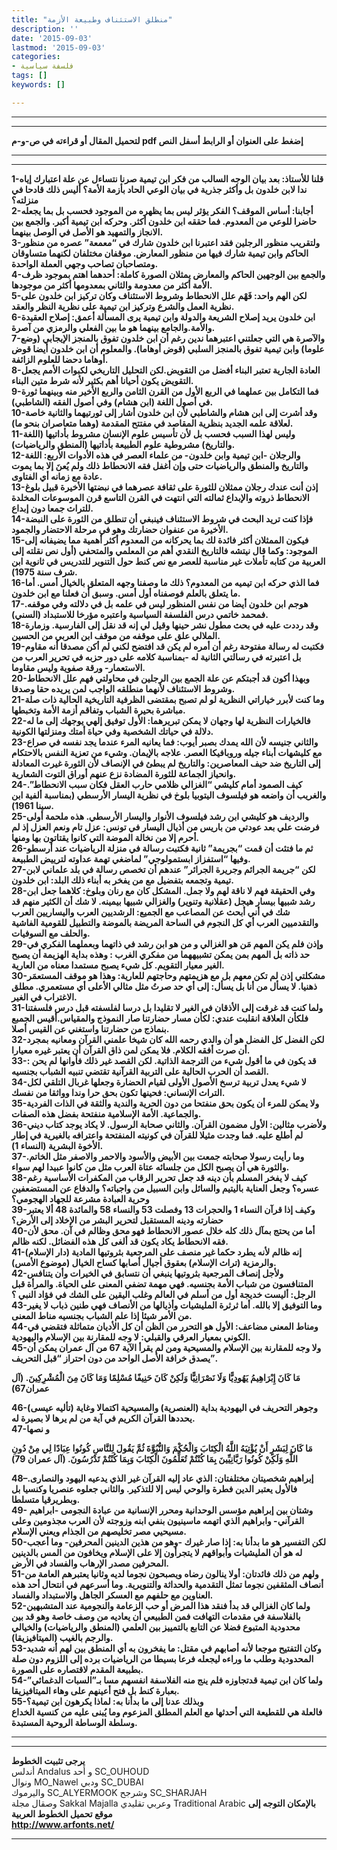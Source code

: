 ```yaml
---
title: "منطلق الاستئناف وطبيعة الأزمة"
description: ''
date: '2015-09-03'
lastmod: '2015-09-03'
categories:
- فلسفة سياسية
tags: []
keywords: []

---
```

---

---

**لتحميل المقال أو قراءته في ص-و-م pdf إضغط على العنوان أو الرابط أسفل النص**

---



---

**1-قلنا للأستاذ: بعد بيان الوجه السالب من فكر ابن تيمية صرنا نتساءل عن علة اعتبارك إياه ندا لابن خلدون بل وأكثر جذرية في بيان الوعي الحاد بأزمة الأمة؟ أليس ذلك قادحا في منزلته؟  
2-أجابنا: أساس الموقف؟ الفكر يؤثر ليس بما يظهره من الموجود فحسب بل بما يجعله حاضرا للوعي من المعدوم. فما حققه ابن خلدون أكثر. وحركه ابن تيمية أكبر. والجمع بين الانجاز والتمهيد هو الأصل في الوصل بينهما.  
3-ولتقريب منظور الرجلين فقد اعتبرنا ابن خلدون شارك في “معمعة” عصره من منظور الحاكم وابن تيمية شارك فيها من منظور المعارض. موقفان مختلفان لكنهما متساوقان ومتصاحبان تصاحب وجهي العملة الواحدة.  
4-والجمع بين الوجهين الحاكم والمعارض يمثلان الصورة كاملة: أحدهما اهتم بموجود ظرف الأمة أكثر من معدومة والثاني بمعدومها أكثر من موجودها.  
5-لكن الهم واحد: فَهْم علل الانحطاط وشروط الاستئناف وكان تركيز ابن خلدون على نظرية العمل والشرع وتركيز ابن تيمية على نظرية النظر والعقد.  
6-ابن خلدون يريد إصلاح الشريعة والدولة وابن تيمية يرى المسألة أعمق: إصلاح العقيدة والأمة.والجامع بينهما هو ما بين الفعلي والرمزي من آصرة.  
7-والآصرة هي التي جعلتني اعتبرهما ندين رغم أن ابن خلدون تفوق بالمنجز الإيجابي (وضع علوما) وابن تيمية تفوق بالمنجز السلبي (قوض أوهاما). والمعلوم أن ابن خلدون أيضا قوض أوهاما دحضا للعلوم الزائفة.  
8-العادة الجارية تعتبر البناء أفضل من التقويض.لكن التحليل التاريخي لكبوات الأمم يجعل التقويض يكون أحيانا أهم بكثير لأنه شرط متين البناء.  
9-فما التكامل بين عملهما في الربع الأول من القرن الثامن والربع الأخير منه وبينهما ثورة في أصول اللغة (ابن هشام) وفي أصول الفقه (الشاطبي).  
10-وقد أشرت إلى ابن هشام والشاطبي لأن ابن خلدون أشار إلى ثورتيهما والثانية خاصة لعلاقة علمه الجديد بنظرية المقاصد في مفتتح المقدمة (وهما متعاصران بنحو ما).  
11-وليس لهذا السبب فحسب بل لأن تأسيس علوم الإنسان مشروط بأداتيها (اللغة والتاريخ) مشروطية علوم الطبيعة بأداتيها (المنطق والرياضيات).  
12-والرجلان -ابن تيمية وابن خلدون- من علماء العصر في هذه الأدوات الأربع: اللغة والتاريخ والمنطق والرياضيات حتى وإن أغفل فقه الانحطاط ذلك ولم يُعنَ إلا بما يموت عادة مع زمانه أي الفتاوى.  
13-إذن أنت عندك رجلان ممثلان للثورة على ثقافة عصرهما في نبضتها الأخيرة قبيل بلوغ الانحطاط ذروته والإبداع ثمالته التي انتهت في القرن التاسع قرن الموسوعات المخلدة للتراث جمعا دون إبداع.  
14-فإذا كنت تريد البحث في شروط الاستئناف فينبغي أن تنطلق من الثورة على النبضة الأخيرة من عنفوان حضارتك وهو في مرحلة الاحتضار والجمود.  
15-فيكون الممثلان أكثر فائدة لك بما يحركانه من المعدوم أكثر أهمية مما يضيفانه إلى الموجود: وكما قال نيتشه فالتاريخ النقدي أهم من المعلمي والمتحفي (أول نص نقلته إلى العربية من كتابه تأملات غير مناسبة للعصر مع نص كنط حول التنوير للتدريس في ثانوية ابن شرف سنة 1975).  
16-فما الذي حركه ابن تيميه من المعدوم؟ ذلك ما وصفنا وجهه المتعلق بالخيال أمس. أما ما يتعلق بالعلم فوصفناه أول أمس. وسبق أن فعلنا مع ابن خلدون.  
17-هوجم ابن خلدون أيضا من نفس المنظور ليس في علمه بل في دلالته وفي موقفه. فمحمد خاتمي درس الفلسفة السياسية واعتبره مؤرخا للاستبداد (السني).  
18-وقد رددت عليه في بحث مطول نشر حينها وقيل لي إنه قد نقل إلى الفارسية. وزمارة الملالي علق على موقفه من موقف ابن العربي من الحسين.  
19-فكتبت له رسالة مفتوحة رغم أن أمره لم يكن قد افتضح لكني لم أكن مصدقا أنه مقاوم بل اعتبرته في رسالتي الثانية له -بمناسبة كلامه على دور حزبه في تحرير العرب من الاستعمار- ورقة صفوية وليس مقاوما.  
20-وبهذا أكون قد أجبتكم عن علة الجمع بين الرجلين في محاولتي فهم علل الانحطاط وشروط الاستئناف لأنهما منطلقه الواجب لمن يريده حقا وصدقا.  
21-وما كنت لأبرر خياراتي النظرية لو لم تصبح بمقتضى الظرفية التاريخية الحالية ذات صلة مباشرة بحيرة الشباب وتفاقم أزمة الأمة وتخبطها.  
22-فالخيارات النظرية لها وجهان لا يمكن تبريرهما: الأول توفيق إلهي يوجهك إلى ما له دلالة في حياتك الشخصية وفي حياة أمتك ومنزلتها الكونية.  
23-والثاني جنيسه لأن الله يمدك بصبر أيوب: فما يعانيه المرء عندما يجد نفسه في صراع مع كليشهات أبناء جيله وروبافيكا العصر. علاجه بالإيمان. وشيء من تعزية النفس بالاحتكام إلى التاريخ ضد حيف المعاصرين: والتاريخ لم يبطئ في الإنصاف لأن الثورة غيرت المعادلة وانحياز الجماعة للثورة المضادة نزع عنهم أوراق التوت الشعارية.  
24-كيف الصمود أمام كليشي “الغزالي ظلامي حارب العقل فكان سبب الانحطاط”. والغريب أن واضعه هو فيلسوف اليتوبيا بلوخ في نظرية اليسار الأرسطي (بمناسبة ألفية ابن سينا 1961).  
25-والرديف هو كليشي ابن رشد فيلسوف الأنوار واليسار الأرسطي. هذه ملحمة أولى فرضت علي بعد عودتي من باريس من أذيال اليسار في تونس: عزل تام ونعم العزل إذ لم أحرم إلا من نخالة الموضة التي كانوا يقتاتون بها ومنها.  
26-ثم ما فتئت أن قمت “بجريمة” ثانية فكتبت رسالة في منزلة الرياضيات عند أرسطو وفيها “استفزاز ابستمولوجي” لماضغي تهمة عداوته لترييض الطبيعة.  
27-لكن “جريمة الجرائم وجريرة الجرائر” عندهم أن تخصص رسالة في بلد علماني لابن تيمية وتجمعه بتفضيل مع من يفخر به أبناء ذلك البلد: ابن خلدون.  
28-وفي الحقيقة فهم لا ناقة لهم ولا جمل. المشكل كان مع رنان وبلوخ: كلاهما جعل ابن رشد شبيها بيسار هيجل (عقلانية وتنوير) والغزالي شبيها بيمينه. لا شك أن الكثير منهم قد شك في أني أبحث عن المصاعب مع الجميع: الرشديين العرب واليساريين العرب والتقدميين العرب أي كل النجوم في الساحة المريضة بالموضة والتطبيل للقومية الفاشية والحلف مع السوفيات.  
29-وإذن فلم يكن المهم مَن هو الغزالي و من هو ابن رشد في ذاتهما وبعملهما الفكري في حد ذاته بل المهم بمن يمكن تشبيههما من مفكري الغرب : وهذه بداية الهزيمة أن يصبح الغير معيار التقويم. كل شيء يصبح مستمدا معناه من العارية.  
30-مشكلتي إذن لم تكن معهم بل مع هزيمتهم وحاجتهم للعارية: وهذا هو موقف المستعمَر ذهنيا. لا يسأل من أنا بل يسأل: إلى أي حد صرتُ مثل مثالي الأعلى أي مستعمري. مطلق الاغتراب في الغير.  
31-ولما كنت قد غرقت إلى الأذقان في الغير لا تقليدا بل درسا لفلسفته قبل درس فلسفتنا فلكأن العلاقة انقلبت عندي: لكأن مسار حضارتنا صار النموذج والمقياس.أقيس الجمبع بنماذج من حضارتنا واستغني عن القيس أصلا.  
32-لكن الفضل كل الفضل هو أن والدي رحمه الله كان شيخا علمني القرآن ومعانيه بمجرد أن صرت أفقه الكلام. فلا يمكن لمن ذاق القرآن أن يعتبر غيره معيارا.  
33-قد يكون في ما أقول شيء من الترجمة الذاتية. لكن القصد غير ذلك فأوانها لم يحن : القصد أن الحرب الحالية على التربية القرآنية تقتضي تنبيه الشباب بجنسيه.  
34-لا شيء يعدل تربية ترسخ الأصول الأولى لقيام الحضارة وجعلها غربال التلقي لكل التراث الإنساني: فحينها تكون بحق حرا وندا وواثقا من نفسك.  
35-ولا يمكن للمرء أن يكون بحق منفتحا من دون الحرية والندية والثقة في الذات الفردية والجماعية. الأمة الإسلامية منفتحة بفضل هذه الصفات.  
36-ولأضرب مثالين: الأول مضمون القرآن. والثاني صحابة الرسول. لا يكاد يوجد كتاب ديني لم أطلع عليه. فما وجدت مثيلا للقرآن في كونيته المنفتحة واعترافه بالغيرية في إطار الأخوة البشرية (النساء 1).  
37-وما رأيت رسولا صحابته جمعت بين الأبيض والأسود والاحمر والاصفر مثل الخاتم. والثورة هي أن يصبح الكل من جلسائه عتاة العرب مثل من كانوا عبيدا لهم سواء.  
38-كيف لا يفخر المسلم بأن دينه قد جعل تحرير الرقاب من المكفرات الأساسية رغم عسره؟ وجعل العناية باليتيم والسائل وابن السبيل من واجباته؟ والدفاع عن المستضعفين وحرية العبادة مشرعة للجهاد الهجومي؟  
39-وكيف إذا قرآن النساء 1 والحجرات 13 وفصلت 53 والنساء 58 والمائدة 48 ألا يعتبر حضارته ودينه المستقبل لتحرير البشر من الإخلاد إلى الأرض؟  
40-أما من يحتج بمآل ذلك كله خلال عصور الانحطاط فهو محق وظالم في آن. محق لأن فقه الانحطاط يكاد يكون قد ألغى كل هذه الفضائل. لكنه ظالم.  
41-إنه ظالم لأنه يطرد حكما غير منصف على المرجعية بثروتيها المادية (دار الإسلام) والرمزية (تراث الإسلام) بعقوق أجيال أصابها كساح الخيال (موضوع الأمس).  
42-ولأجل إنصاف المرجعية بثروتيها ينبغي أن نتسابق في الخيرات وأن يتنافس المتنافسون من شباب الأمة بجنسيه. فهي مهمة تضفي المعنى على الحياة. والمرأة قبل الرجل: أليست خديجة أول من أسلم في العالم وغلب اليقين على الشك في فؤاد النبي ؟  
43-وما التوفيق إلا بالله. أما ثرثرة المليشيات وأذيالها من الأنصاف فهي طنين ذباب لا يغير من الأمر شيئا إذا علم الشباب بجنسيه مناط المعنى.  
44-ومناط المعنى مضاعف: الأول هو التحرر من الظن أن كل الأديان متماثلة فتقضي في الكوني بمعيار العرقي والقبلي: لا وجه للمقارنة بين الإسلام واليهودية.  
45-ولا وجه للمقارنة بين الإسلام والمسيحية ومن لم يقرأ الآية 67 من آل عمران يمكن أن يصدق خرافة الأصل الواحد من دون احتراز “قبل التحريف”.**

**مَا كَانَ إِبْرَاهِيمُ يَهُودِيًّا وَلَا نَصْرَانِيًّا وَلَكِنْ كَانَ حَنِيفًا مُسْلِمًا وَمَا كَانَ مِنَ الْمُشْرِكِينَ. (آل عمران67)**

**46-وجوهر التحريف في اليهودية بداية (العنصرية) والمسيحية اكتمالا وغاية (تأليه عيسى) يحددها القرآن الكريم في آية من لم يرها لا بصيرة له.  
47-و نصها**

**مَا كَانَ لِبَشَرٍ أَنْ يُؤْتِيَهُ اللَّهُ الْكِتَابَ وَالْحُكْمَ وَالنُّبُوَّةَ ثُمَّ يَقُولَ لِلنَّاسِ كُونُوا عِبَادًا لِي مِنْ دُونِ اللَّهِ وَلَكِنْ كُونُوا رَبَّانِيِّينَ بِمَا كُنْتُمْ تُعَلِّمُونَ الْكِتَابَ وَبِمَا كُنْتُمْ تَدْرُسُونَ. (آل عمران 79)**

**48–إبراهيم شخصيتان مختلفتان: الذي عاد إليه القرآن غير الذي يدعيه اليهود والنصارى. فالأول يعتبر الدين فطرة والوحي ليس إلا للتذكير. والثاني جعلوه عنصريا وكنسيا بل وبطريرقيا متسلطا.  
49- وشتان بين إبراهيم مؤسس الوحدانية ومحرر الإنسانية من عبادة النجومى -ابراهيم القرآني- وابراهيم الذي اتهمه ماسينيون بنفي ابنه وزوجته لأن العرب مجذومين وعلى مسيحيي مصر تخليصهم من الجذام ويعني الإسلام.  
50-لكن التفسير هو ما بدأنا به: إذا صار غيرك -وهو من هذين الدينين المحرفين- وما أعجب له هو أن المليشيات وأبواقهم لا يتجرأون إلا على الإسلام ويخافون من المس بالدينين المحرفين مصدر الإرهاب والفساد في الأرض.  
51-ولهم من ذلك فائدتان: أولا ينالون رضاه ويصبحون نجوما لديه وثانيا يعتبرهم العامة من أنصاف المثقفين نجوما تمثل التقدمية والحداثة والتنويرية. وما أسرعهم في انتحال أحد هذه العناوين مع حلفهم مع العسكر الجاهل والاستبداد والفساد.  
52-ولما كان الغزالي قد بدأ فنقد هذا المرض أو حب الزعامة والنجومية عند المتشبهين بالفلاسفة في مقدمات التهافت فمن الطبيعي أن يعاديه من وصف خاصة وهو قد بين محدودية المتبوع فضلا عن التابع بالتمييز بين العلمي (المنطق والرياضيات) والخيالي والرجم بالغيب (الميتافيزيقا).  
53-وكان التفتيح موجعا لأنه أصابهم في مقتل: ما يفخرون به أي المنطق بين لهم أنه شديد المحدودية وطلب ما وراءه ليجعله فرعا بسيطا من الرياضيات برده إلى اللزوم دون صلة بطبيعة المقدم لاقتصاره على الصورة.  
54-ولما كان ابن تيمية قدتجاوزه فلم ينج منه الفلاسفة انفسهم مسا بـ”السبات الدغمائي” بعبارة كنط بل فتح أعينهم على وهاء الميتافيزيقا.  
55-وبذلك عدنا إلى ما بدأنا به: لماذا يكرهون ابن تيمية؟  
فالعلة هي للقطيعة التي أحدثها مع العلم المطلق المزعوم وما يُبنى عليه من كنسية الخداع وسلطة الوساطة الروحية المستبدة.**

---

---

**يرجى تثبيت الخطوط**   
 أندلس Andalus  و أحد SC\_OUHOUD  
 ونوال MO\_Nawel  ودبي SC\_DUBAI   
 واليرموك SC\_ALYERMOOK  وشرجح SC\_SHARJAH   
 وصقال مجلة Sakkal Majalla وعربي تقليدي Traditional Arabic  **بالإمكان التوجه إلى موقع تحميل الخطوط العربية  
 http://www.arfonts.net/**

---

###